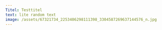 ```yaml
---
Titel: Testtitel
text: lite random text
image: /assets/67321734_2253406298111398_3304587269637144576_n.jpg
---
```



